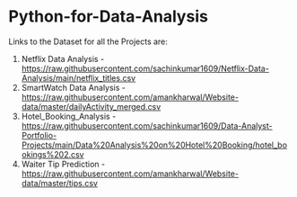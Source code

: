 # Python-for-Data-Analysis

Links to the Dataset for all the Projects are:
1) Netflix Data Analysis  -  https://raw.githubusercontent.com/sachinkumar1609/Netflix-Data-Analysis/main/netflix_titles.csv
2) SmartWatch Data Analysis  - https://raw.githubusercontent.com/amankharwal/Website-data/master/dailyActivity_merged.csv
3) Hotel_Booking_Analysis  -  https://raw.githubusercontent.com/sachinkumar1609/Data-Analyst-Portfolio-Projects/main/Data%20Analysis%20on%20Hotel%20Booking/hotel_bookings%202.csv
4) Waiter Tip Prediction - https://raw.githubusercontent.com/amankharwal/Website-data/master/tips.csv
